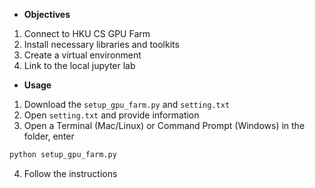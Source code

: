 
* __Objectives__
1. Connect to HKU CS GPU Farm
2. Install necessary libraries and toolkits
3. Create a virtual environment
4. Link to the local jupyter lab



* __Usage__

1. Download the ```setup_gpu_farm.py``` and ```setting.txt```
2. Open ```setting.txt``` and provide information
3. Open a Terminal (Mac/Linux) or Command Prompt (Windows) in the folder, enter 
```python
python setup_gpu_farm.py
```
4. Follow the instructions
